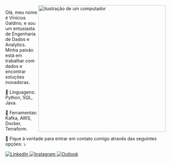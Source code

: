 <img src="https://raw.githubusercontent.com/MicaelliMedeiros/micaellimedeiros/master/image/computer-illustration.png" alt="ilustração de um computador" min-width="400px" max-width="400px" width="400px" align="right">

<p align="left"> 
  Olá, meu nome é Vinícius Galdino, e sou um entusiasta de Engenharia de Dados e Analytics. Minha paixão está em trabalhar com dados e encontrar soluções inovadoras.
</p>


<p align="left">
  🦄 Linguagens: Python, SQL, Java.
</p>

<p align="left">
  💼 Ferramentas: Kafka, AWS, Docker, Terraform.
</p>

<p align="left">
  💌 Fique à vontade para entrar em contato comigo através das seguintes opções: ⤵️
<p align="left">
  <a href="https://www.linkedin.com/in/vinicius-galdino-da-silva/" title="LinkedIn" target="_blank">
    <img src="https://img.shields.io/badge/-Linkedin-0e76a8?style=flat-square&logo=Linkedin&logoColor=white" alt="LinkedIn"/>
  </a>
  <a href="https://www.instagram.com/vinii.galdino/" title="Instagram" target="_blank">
    <img src="https://img.shields.io/badge/-Instagram-DF0174?style=flat-square&labelColor=DF0174&logo=instagram&logoColor=white" alt="Instagram"/>
  </a>
  <a href="mailto:vinicius.galdinos@outlook.com" title="Outlook" target="_blank">
    <img src="https://img.shields.io/badge/-Outlook-0078D4?style=flat-square&logo=microsoft-outlook&logoColor=white" alt="Outlook"/>
  </a>
</p>


